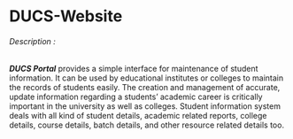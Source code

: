 # DUCS-Website
###### Description :
***DUCS Portal*** provides a simple interface for maintenance of student information. It can be used by educational institutes or colleges to maintain the records of students easily. The creation and management of accurate, update information regarding a students’ academic career is critically important in the university as well as colleges. Student information system deals with all kind of student details, academic related reports, college details, course details,  batch details, and other resource related details too.

 

